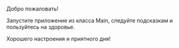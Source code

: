 Добро пожаловать!

Запустите приложение из класса Main, следуйте подсказкам  и пользуйтесь на здоровье.

Хорошего настроения и приятного дня!